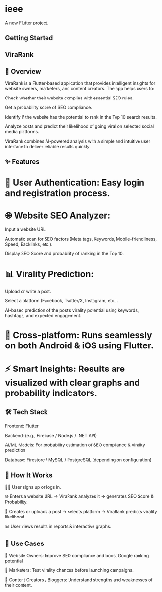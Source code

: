 # ieee

A new Flutter project.

## Getting Started

## ViraRank
## 📌 Overview

ViraRank is a Flutter-based application that provides intelligent insights for website owners, marketers, and content creators. The app helps users to:

Check whether their website complies with essential SEO rules.

Get a probability score of SEO compliance.

Identify if the website has the potential to rank in the Top 10 search results.

Analyze posts and predict their likelihood of going viral on selected social media platforms.

ViraRank combines AI-powered analysis with a simple and intuitive user interface to deliver reliable results quickly.

## ✨ Features

# 🔑 User Authentication: Easy login and registration process.

# 🌐 Website SEO Analyzer:

Input a website URL.

Automatic scan for SEO factors (Meta tags, Keywords, Mobile-friendliness, Speed, Backlinks, etc.).

Display SEO Score and probability of ranking in the Top 10.

# 📊 Virality Prediction:

Upload or write a post.

Select a platform (Facebook, Twitter/X, Instagram, etc.).

AI-based prediction of the post’s virality potential using keywords, hashtags, and expected engagement.

# 📱 Cross-platform: Runs seamlessly on both Android & iOS using Flutter.

# ⚡ Smart Insights: Results are visualized with clear graphs and probability indicators.

## 🛠️ Tech Stack

Frontend: Flutter

Backend: (e.g., Firebase / Node.js / .NET API)

AI/ML Models: For probability estimation of SEO compliance & virality prediction

Database: Firestore / MySQL / PostgreSQL (depending on configuration)

## 🚀 How It Works

🧑‍💻 User signs up or logs in.

🌐 Enters a website URL → ViraRank analyzes it → generates SEO Score & Probability.

📝 Creates or uploads a post → selects platform → ViraRank predicts virality likelihood.

📊 User views results in reports & interactive graphs.

## 🎯 Use Cases

🔎 Website Owners: Improve SEO compliance and boost Google ranking potential.

📢 Marketers: Test virality chances before launching campaigns.

📝 Content Creators / Bloggers: Understand strengths and weaknesses of their content.
